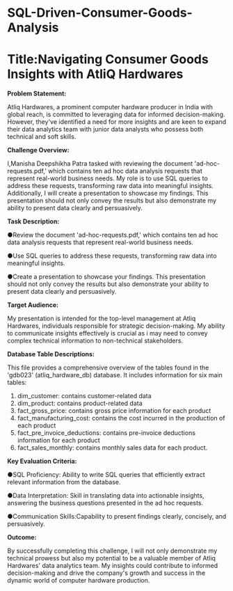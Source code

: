 # SQL-Driven-Consumer-Goods-Analysis
# Title:Navigating Consumer Goods Insights with AtliQ Hardwares


**Problem Statement:**

Atliq Hardwares, a prominent computer hardware producer in India with global reach, is committed to leveraging data for informed decision-making. However, they've identified a need for more insights and are keen to expand their data analytics team with junior data analysts who possess both technical and soft skills.

**Challenge Overview:**

I,Manisha Deepshikha Patra tasked with reviewing the document 'ad-hoc-requests.pdf,' which contains ten ad hoc data analysis requests that represent real-world business needs. My role is to use SQL queries to address these requests, transforming raw data into meaningful insights. Additionally, I will create a presentation to showcase my  findings. This presentation should not only convey the results but also demonstrate my ability to present data clearly and persuasively.

**Task Description:**

●Review the document 'ad-hoc-requests.pdf,' which contains ten ad hoc data analysis requests that represent real-world business needs.

●Use SQL queries to address these requests, transforming raw data into meaningful insights.

●Create a presentation to showcase your findings. This presentation should not only convey the results but also demonstrate your ability to present data clearly and persuasively.

**Target Audience:**

My presentation is intended for the top-level management at Atliq Hardwares, individuals responsible for strategic decision-making. My ability to communicate insights effectively is crucial as i may need to convey complex technical information to non-technical stakeholders.

**Database Table Descriptions:**

This file provides a comprehensive overview of the tables found in the 'gdb023' (atliq_hardware_db) database. It includes information for six main tables:

1. dim_customer: contains customer-related data
2. dim_product: contains product-related data
3. fact_gross_price: contains gross price information for each product
4. fact_manufacturing_cost: contains the cost incurred in the production of each product
5. fact_pre_invoice_deductions: contains pre-invoice deductions information for each product
6. fact_sales_monthly: contains monthly sales data for each product.


**Key Evaluation Criteria:**

●SQL Proficiency: Ability to write SQL queries that efficiently extract relevant information from the database.

●Data Interpretation: Skill in translating data into actionable insights, answering the business questions presented in the ad hoc requests.

●Communication Skills:Capability to present findings clearly, concisely, and persuasively.

**Outcome:**

By successfully completing this challenge, I will not only demonstrate my technical prowess but also my potential to be a valuable member of Atliq Hardwares' data analytics team. My insights could contribute to informed decision-making and drive the company's growth and success in the dynamic world of computer hardware production.
